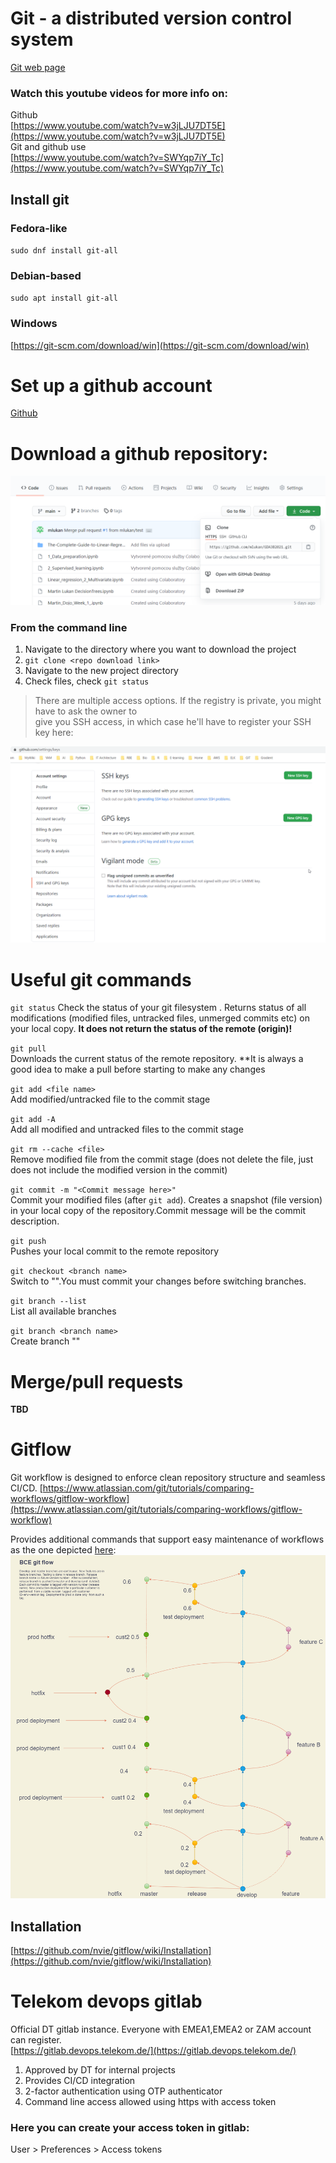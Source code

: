 # Git - a distributed version control system
[Git web page](https://git-scm.com/) 
### Watch this youtube videos for more info on:
Github  
[https://www.youtube.com/watch?v=w3jLJU7DT5E](https://www.youtube.com/watch?v=w3jLJU7DT5E)  
Git and github use  
[https://www.youtube.com/watch?v=SWYqp7iY_Tc](https://www.youtube.com/watch?v=SWYqp7iY_Tc)

## Install git

### **Fedora-like**
`sudo dnf install git-all` 

### **Debian-based**
`sudo apt install git-all` 
### **Windows**
[https://git-scm.com/download/win](https://git-scm.com/download/win) 

# Set up a github account
[Github](https://github.com/) 

# Download a github repository:
![How to get repo download link](files/git_clone_link.png)

### From the command line
1. Navigate to the directory where you want to download the project
2. `git clone <repo download link>`
3. Navigate to the new project directory
4. Check files, check `git status`

> There are multiple access options. If the registry is private, you might have to ask the owner to \
  give you SSH access, in which case he'll have to register your SSH key here:

![Here you can save your ssh key](files/github_ssh_keys.png)

# Useful git commands
`git status` 
Check the status of your git filesystem .
Returns status of all modifications (modified files, untracked files, unmerged commits etc) on your local copy. **It does not return the status of the remote (origin)!**  

`git pull`  
Downloads the current status of the remote repository. 
**It is always a good idea to make a pull before starting to make any changes  

`git add <file name>`  
Add modified/untracked file to the commit stage

`git add -A`  
Add all modified and untracked files to the commit stage  

`git rm --cache <file>`  
Remove modified file from the commit stage (does not delete the file, just does not include the modified version in the commit) 

`git commit -m "<Commit message here>"`  
Commit your modified files (after `git add`). Creates a snapshot (file version) in your local copy of the repository.Commit message will be the commit description. 

`git push`  
Pushes your local commit to the remote repository  

`git checkout <branch name>`  
Switch to "<branch name>".You must commit your changes before switching branches.  
   
`git branch --list`  
List all available branches   

`git branch <branch name>`  
Create branch "<branch name>"  

# Merge/pull requests
**TBD**
# Gitflow
Git workflow is designed  to enforce  clean repository structure and seamless CI/CD. 
[https://www.atlassian.com/git/tutorials/comparing-workflows/gitflow-workflow](https://www.atlassian.com/git/tutorials/comparing-workflows/gitflow-workflow) 

Provides additional commands that support easy maintenance of workflows as the one depicted [here](files/BCE-gitflow.io): 
![Git-flow diagram](files/BCE-git-flow.png) 

## Installation
[https://github.com/nvie/gitflow/wiki/Installation](https://github.com/nvie/gitflow/wiki/Installation)


# Telekom devops gitlab
Official DT gitlab instance. Everyone with EMEA1,EMEA2 or ZAM account can register.  
[https://gitlab.devops.telekom.de/](https://gitlab.devops.telekom.de/)  
1. Approved by DT for internal projects
2. Provides CI/CD integration
3. 2-factor authentication using OTP authenticator
4. Command line access allowed using https with access token

### Here you can create your access token in gitlab:
User > Preferences > Access tokens  

